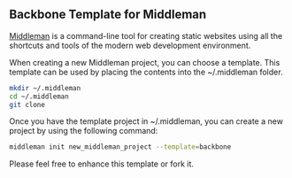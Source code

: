 ## Backbone Template for Middleman

[Middleman](http://middlemanapp.com) is a command-line tool for creating static websites using all the shortcuts and tools of the modern web development environment.

When creating a new Middleman project, you can choose a template. This template can be used by placing the contents into the ~/.middleman folder.

```bash
mkdir ~/.middleman
cd ~/.middleman
git clone 
```

Once you have the template project in ~/.middleman, you can create a new project by using the following command:

```bash
middleman init new_middleman_project --template=backbone
```

Please feel free to enhance this template or fork it.
